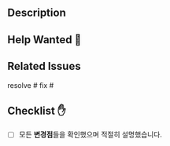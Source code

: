 ## Description

<!-- 이 PR이 해결하는 문제. 기존의 기능을 변경한 경우, 1. 기존 기능의 작동, 2. 어떻게 고쳤는가, 3. 왜 고쳤는가를 포함해주세요. 필요에 따라 스크린샷도 첨부해주세요! -->

## Help Wanted 👀

<!-- 도움이 필요한 부분들을 적어주세요. -->

## Related Issues

resolve #
fix #

## Checklist ✋

<!-- PR을 생성하기 전에 아래 체크리스트를 확인해주세요. 만족한 조건들은 (`[x]`)로 표시해주세요. -->

- [ ] 모든 **변경점**들을 확인했으며 적절히 설명했습니다.

